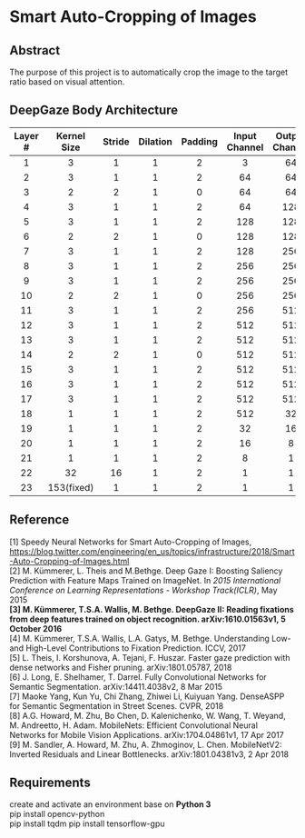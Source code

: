# Smart Auto-Cropping of Images

## Abstract
The purpose of this project is to automatically crop the image to the target ratio based on visual attention.

## DeepGaze Body Architecture
Layer #|Kernel Size|Stride|Dilation|Padding|Input Channel|Output Channel|Input Size|Output Size|Receptive Field|name|remark|
:---:|:---:|:---:|:---:|:---:|:---:|:---:|:---:|:---:|:---:|:---:|:---|
1	|3         |1	|1	|2	|3  |64 |224 |224 |3   |conv1_1|╮
2	|3         |1	|1	|2	|64 |64 |224 |224 |5   |conv1_2|┃
3	|2         |2	|1	|0	|64 |64 |224 |112 |6   |pool1  |┃
4	|3         |1	|1	|2	|64 |128|112 |112 |10  |conv2_1|┃
5	|3         |1	|1	|2	|128|128|112 |112 |14  |conv2_2|┃
6	|2         |2	|1	|0	|128|128|112 |56  |16  |pool2  |┃
7	|3         |1	|1	|2	|128|256|56  |56  |24  |conv3_1|┃
8	|3         |1	|1	|2	|256|256|56  |56  |32  |conv3_2|┃
9	|3         |1	|1	|2	|256|256|56  |56  |40  |conv3_3|┣VGG16
10	|2         |2	|1	|0	|256|256|56	 |28  |44  |pool3  |┃
11	|3         |1	|1	|2	|256|512|28	 |28  |60  |conv4_1|┃
12	|3         |1	|1	|2	|512|512|28	 |28  |76  |conv4_2|┃
13	|3         |1	|1	|2	|512|512|28	 |28  |92  |conv4_3|┃
14	|2         |2	|1	|0	|512|512|28	 |14  |100 |pool4  |┃
15	|3         |1	|1	|2	|512|512|14	 |14  |132 |conv5_1|┃
16	|3         |1	|1	|2	|512|512|14	 |14  |164 |conv5_2|┃
17	|3         |1	|1	|2	|512|512|14	 |14  |196 |conv5_3|╯
18	|1         |1	|1	|2	|512|32 |14	 |14  |196 |conv1  |╮
19	|1         |1	|1	|2	|32 |16 |14	 |14  |196 |conv2  |┃
20	|1         |1	|1	|2	|16 |8  |14	 |14  |196 |conv3  |┣Readout
21	|1         |1	|1	|2	|8  |1  |14	 |14  |196 |conv4  |┃
22	|32        |16  |1  |2	|1  |1  |224 |224 |196 |deconv |╯
23	|153(fixed)|1   |1  |2  |1  |1  |224 |224 |196 |blur   |

## Reference

[1] Speedy Neural Networks for Smart Auto-Cropping of Images, https://blog.twitter.com/engineering/en_us/topics/infrastructure/2018/Smart-Auto-Cropping-of-Images.html  
[2] M. Kümmerer, L. Theis and M.Bethge. Deep Gaze I: Boosting Saliency Prediction with Feature Maps Trained on ImageNet. In *2015 International Conference on Learning Representations - Workshop Track(ICLR)*, May 2015  
**[3] M. Kümmerer, T.S.A. Wallis, M. Bethge. DeepGaze II: Reading fixations from deep features trained on object recognition. arXiv:1610.01563v1, 5 October 2016**  
[4] M. Kümmerer, T.S.A. Wallis, L.A. Gatys, M. Bethge. Understanding Low- and High-Level Contributions to Fixation Prediction. ICCV, 2017  
[5] L. Theis, I. Korshunova, A. Tejani, F. Huszar. Faster gaze prediction with dense networks and Fisher pruning. arXiv:1801.05787, 2018  
[6] J. Long, E. Shelhamer, T. Darrel. Fully Convolutional Networks for Semantic Segmentation. arXiv:14411.4038v2, 8 Mar 2015  
[7] Maoke Yang, Kun Yu, Chi Zhang, Zhiwei Li, Kuiyuan Yang. DenseASPP for Semantic Segmentation in Street Scenes. CVPR, 2018  
[8] A.G. Howard, M. Zhu, Bo Chen, D. Kalenichenko, W. Wang, T. Weyand, M. Andreetto, H. Adam. MobileNets: Efficient Convolutional Neural Networks for Mobile Vision Applications. arXiv:1704.04861v1, 17 Apr 2017  
[9] M. Sandler, A. Howard, M. Zhu, A. Zhmoginov, L. Chen. MobileNetV2: Inverted Residuals and Linear Bottlenecks. arXiv:1801.04381v3, 2 Apr 2018  


## Requirements

create and activate an environment base on **Python 3**  
    pip install opencv-python  
    pip install tqdm
    pip install tensorflow-gpu
